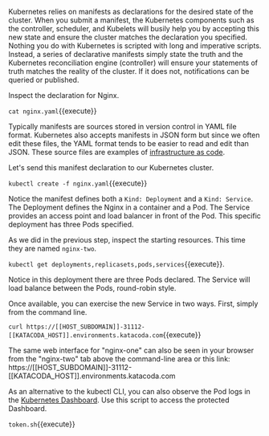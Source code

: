 Kubernetes relies on manifests as declarations for the desired state of the cluster. When you submit a manifest, the Kubernetes components such as the controller, scheduler, and Kubelets will busily help you by accepting this new state and ensure the cluster matches the declaration you specified. Nothing you do with Kubernetes is scripted with long and imperative scripts. Instead, a series of declarative manifests simply state the truth and the Kubernetes reconciliation engine (controller) will ensure your statements of truth matches the reality of the cluster. If it does not, notifications can be queried or published.

Inspect the declaration for Nginx.

`cat nginx.yaml`{{execute}}

Typically manifests are sources stored in version control in YAML file format. Kubernetes also accepts manifests in JSON form but since we often edit these files, the YAML format tends to be easier to read and edit than JSON. These source files are examples of [infrastructure as code](https://en.wikipedia.org/wiki/Infrastructure_as_code).

Let's send this manifest declaration to our Kubernetes cluster.

`kubectl create -f nginx.yaml`{{execute}}

Notice the manifest defines both a `Kind: Deployment` and a `Kind: Service`. The Deployment defines the Nginx in a container and a Pod. The Service provides an access point and load balancer in front of the Pod. This specific deployment has three Pods specified.

As we did in the previous step, inspect the starting resources. This time they are named `nginx-two`.

`kubectl get deployments,replicasets,pods,services`{{execute}}.

Notice in this deployment there are three Pods declared. The Service will load balance between the Pods, round-robin style.

Once available, you can exercise the new Service in two ways. First, simply from the command line.

`curl https://[[HOST_SUBDOMAIN]]-31112-[[KATACODA_HOST]].environments.katacoda.com`{{execute}}

The same web interface for "nginx-one" can also be seen in your browser from the "nginx-two" tab above the command-line area or this link: https://[[HOST_SUBDOMAIN]]-31112-[[KATACODA_HOST]].environments.katacoda.com

As an alternative to the kubectl CLI, you can also observe the Pod logs in the [Kubernetes Dashboard](https://[[HOST_SUBDOMAIN]]-30000-[[KATACODA_HOST]].environments.katacoda.com/). Use this script to access the protected Dashboard.

`token.sh`{{execute}}
